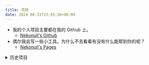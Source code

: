 ```yaml
---
title: 项目
date: 2024-08-31T23:45:30+08:00
---
```



- 我的个人项目主要都在我的 Github 上。
    - [Nekonull's Github](https://github.com/jerrylususu)
- 偶尔我会写一些小工具。为什么不去看看有没有什么能帮到你的呢？
    - [Nekonull's Pages](https://pages.nekonull.me/)

<details>
<summary>历史项目</summary>

| 时间    | 类型| 项目                                                         | 链接                                                         | 状态            |
| ------- | ---- | ------------------------------------------------------------ | ------------------------------------------------------------ | --------------- |
| 2024    | 个人 | cococlock：模拟 Apple Watch 的 Gradient 表盘（JS）           | [WebApp](http://nekonull.me/cococlock/) [Github](https://github.com/jerrylususu/cococlock) | ✅在用           |
| 2024    | 个人 | show-bit-flag：位掩码可视化工具（JS）                        | [WebApp](http://nekonull.me/showbitflag/) [Github](https://github.com/jerrylususu/showbitflag) | ✅在用           |
| 2024    | 个人 | day-tracker：看看今天还要工作多久（JS）                      | [WebApp](http://nekonull.me/day-tracker/) [Github](https://github.com/jerrylususu/day-tracker) | ✅在用           |
| 2023    | 个人 | MainOnly：在网页上隐藏无关元素，只显示主体内容的小 bookmarklet （JS） | [Intro](http://nekonull.me/mainonly/) [Github](https://github.com/jerrylususu/mainonly) | ✅在用           |
| 2023    | 个人 | PaddleOCR-json Java API：PaddleOCR-json 的 Java 封装（Java） | [Github](https://github.com/jerrylususu/PaddleOCR-json-java-api) | ✅在用           |
| 2022    | 个人 | 航班熔断模拟器（Vue）                                        | [Github](https://github.com/jerrylususu/rongduan_or_not)     | ⛔已下线         |
| 2022    | 个人 | Bangumi Takeout：从 Bangumi 中导出自己的标注记录（Python）   | [Github](https://github.com/jerrylususu/bangumi-takeout-py) [Colab](https://colab.research.google.com/github/jerrylususu/bangumi-takeout-py/blob/master/bangumi_takeout_colab.ipynb) | 🛠️仅维护         |
| 2022    | 个人 | Gojuon Quiz：日语五十音图记忆和测试小工具（Vue）             | [WebApp](http://nekonull.me/50) [Github](https://github.com/jerrylususu/gojuon-quiz) | ✅在用           |
| 2022    | 个人 | Crafting Interpreter 实现和个人笔记（Java, C）               | [Github](https://github.com/jerrylususu/crafting-interpreter) | 🚫不适用         |
| 2022    | 个人 | APIJSON 示例项目（Java）               | [Github](https://github.com/APIJSON/apijson_todo_demo) | 🔄他人维护中         |
| 2021/12 | 个人 | joplin-vaccum：清理笔记 Joplin 软件中的孤立图片（Python）    | [Github](https://github.com/jerrylususu/joplin-vacuum)       | 🛠️仅维护         |
| 2021/12 | 课程 | 队列论：事件驱动的队列模拟器（Python）                       | 非公开                                                       | 🚫不适用         |
| 2021/12 | 课程 | 分布式系统：课程笔记，Raft/KVRaft 实现（Go）                 | [博客](https://nekonull.me/posts/distributed-system-course-notes/) [笔记](https://nekonull.me/distsys_notes/#/page/all%20distributed%20system%20lectures) | 🚫不适用         |
| 2021/10 | 课程 | 描述逻辑模拟器 ALCQ（Python）                                | [Github](https://github.com/jerrylususu/alcq)                | 🚫不适用         |
| 2021/4  | 课程 | 毕业设计：用于多媒体教学的实时字幕识别和分发系统<br />语音识别 + websocket + Spring Boot | 非公开                                                       | 🚫不适用         |
| 2020/5  | 课程 | 软件工程：Github Fixit<br />给 Java CLI 库 Picocli 和 Java 服务器框架 Spark 修了一些 bug。 | [B站](https://www.bilibili.com/video/BV1zK4y1x7Xz) [Github PR](https://github.com/remkop/picocli/pulls?q=is%3Apr+is%3Aclosed+author%3Ajerrylususu) | 🚫不适用         |
| 2020/2  | 实习 | Lustre File Stat Gather<br />一个扫描 Lustre 文件集群元数据得到统计信息（大小分布、日期分布等）的工具。 | 非公开                                                       | 🚫不适用         |
| 2019/12 | 课程 | 面向对象程序设计：ArchOJ：一个面向教学的在线测评系统         | 非公开                                                       | 🚫不适用         |
| 2019/12 | 课程 | 计算机安全：联创打印系统安全性研究<br />调查了校内联创打印系统的安全问题，如绕过计费、登入他人账号、恢复历史打印数据等 | 非公开                                                       | 🚫不适用         |
| 2019/12 | 课程 | 计算机网络：Spanning Tree Routing<br />用 Python 实现生成树路由，并用 SDN 模拟 | [Github](https://github.com/jerrylususu/CS305SDN)            | 🚫不适用         |
| 2019/12 | 课程 | 生成式新媒体设计：Processing 动画                            | [Github](https://github.com/jerrylususu/ProcessingHomeworks) | 🚫不适用         |
| 2019/7  | 课程 | NUS Summer School: EmojiCam<br />Best Project In Cluster<br />openCV + 情绪识别 + FaaS 修图 | [Poster](https://sws.comp.nus.edu.sg/2019/WEFiles/Image/Gallery/cd06b6bd-7acf-42a2-a018-bb36aad4c5de/3004%20Emojicam-2.png) | 🚫不适用         |
| 2019/6  | 课程 | 计算机组成原理: CPU in MIPS（Verilog）                       | [Github](https://github.com/jerrylususu/MIPS_Single_Cycle_CPU) | ⛔不再维护       |
| 2019/1  | 课程 | 数字逻辑: Digital Clock（Verilog）                           | [Github](https://github.com/jerrylususu/CS207_Digital_Clock) | 🚫不适用         |
| 2019/1  | 个人 | 阵营九宫格生成器 & 逐渐离谱生成器                            | [WebApp](https://nekonull.me/9/) [Github](https://github.com/jerrylususu/9square) | ✅在用           |
| 2018/9  | 个人 | MailStat：学校邮箱邮件分析                                   | [Github](https://github.com/jerrylususu/mailstat)            | ⛔不再维护       |
| 2018/6  | 个人 | 宿舍舍友预约系统                                             | 非公开                                                       | 🔄他人接手运行中 |
| 2018/5  | 课程 | Java 2: 机上娱乐系统                                         | [Github](https://github.com/jerrylususu/CS209A-Flight-Entertainment-System) | 🚫不适用         |
| 2018/1  | 个人 | 超简单视频播放器 (Android)                                   | [Github](https://github.com/jerrylususu/supereasyvideoplayer) | ⛔不再维护       |
| 2017/12 | 个人 | 某基金会捐款查询系统                                         | 非公开                                                       | ⛔已下线         |
| 2017/9  | 课程 | Java 1: 答疑预约系统                                         | 非公开                                                       | 🚫不适用         |
| 2017/6  | <div style="width:4ch">个人</div> | Project SFLS 🎶                                               | [Github](https://github.com/jerrylususu/projectsflsmusic)    | ⛔不再维护       |

</details>

